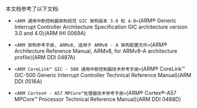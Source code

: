 
本文档参考了以下文档:

- `<ARM 通用中断控制器架构规范 GIC 架构版本 3.0 和 4.0>`(ARM® Generic Interrupt Controller Architecture Specification GIC architecture version 3.0 and 4.0)(ARM IHI 0069A)

- `<ARM 架构参考手册, ARMv8, 适用于 ARMv8 - A 架构配置文件>`(ARM® Architecture Reference Manual, ARMv8, for ARMv8-A architecture profile)(ARM DDI 0487A)

- `<ARM CoreLink™ GIC - 500 通用中断控制器技术参考手册>`(ARM® CoreLink™ GIC-500 Generic Interrupt Controller Technical Reference Manual)(ARM DDI 0516A)

- `<ARM Cortex® - A57 MPCore™处理器技术参考手册>`(ARM® Cortex®-A57 MPCore™ Processor Technical Reference Manual)(ARM DDI 0488D)

